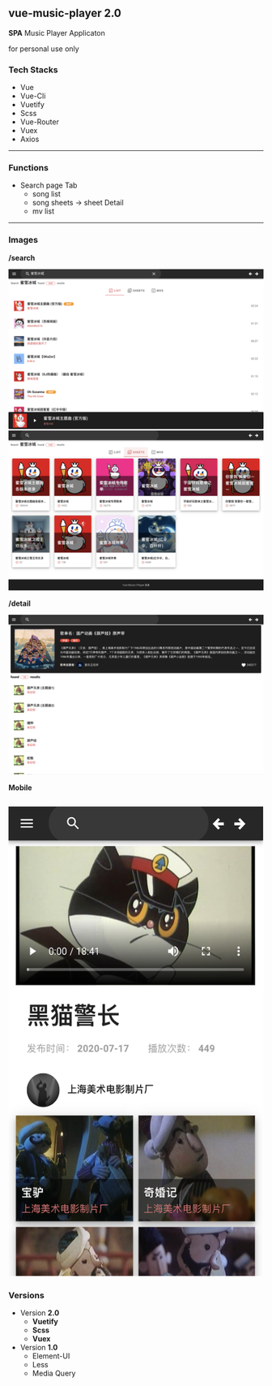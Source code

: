 ## vue-music-player 2.0

**SPA** Music Player Applicaton

for personal use only

### Tech Stacks
- Vue
- Vue-Cli
- Vuetify
- Scss
- Vue-Router
- Vuex
- Axios

---

### Functions
- Search page Tab 
    - song list
    - song sheets
        -> sheet Detail
    - mv list


---

### Images

**/search**

![](./public/images/search-01.png)
![](./public/images/search-02.png)

**/detail**

![](./public/images/detail-sheet.png)

**Mobile**
<!-- ![](./public/images/mobile-01.png)
![](./public/images/mobile-02.png)
![](./public/images/mobile-03.png) -->
![](./public/images/mobile-04.png)
---

### Versions
- Version **2.0**
    - **Vuetify**
    - **Scss**
    - **Vuex**
- Version **1.0**
    - Element-UI
    - Less
    - Media Query